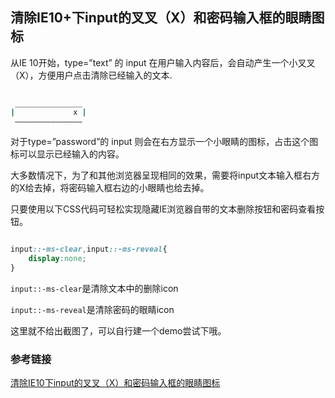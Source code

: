 ## 清除IE10+下input的叉叉（X）和密码输入框的眼睛图标

从IE 10开始，type=”text” 的 input 在用户输入内容后，会自动产生一个小叉叉（X），方便用户点击清除已经输入的文本.

```bash

 _______________
|			  x |
 ———————————————

```


对于type=”password”的 input 则会在右方显示一个小眼睛的图标，占击这个图标可以显示已经输入的内容。

大多数情况下，为了和其他浏览器呈现相同的效果，需要将input文本输入框右方的X给去掉，将密码输入框右边的小眼睛也给去掉。

只要使用以下CSS代码可轻松实现隐藏IE浏览器自带的文本删除按钮和密码查看按钮。

```css 

input::-ms-clear,input::-ms-reveal{
	display:none;
}

```

`input::-ms-clear`是清除文本中的删除icon

`input::-ms-reveal`是清除密码的眼睛icon

这里就不给出截图了，可以自行建一个demo尝试下哦。


### 参考链接

[清除IE10下input的叉叉（X）和密码输入框的眼睛图标](http://blog.csdn.net/web_qdkf/article/details/50039899)